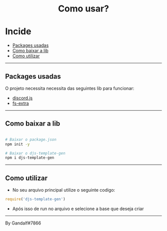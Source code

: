 <h1 align="center">
Como usar?
</h1>

# Incide

- [Packages usadas](#packages-usadas)
- [Como baixar a lib](#como-baixar-a-lib)
- [Como utilizar](#como-utilizar)

---

## Packages usadas

O projeto necessita necessita das seguintes lib para funcionar:

- [discord.js](https://www.npmjs.com/package/discord.js/v/14.0.0-dev.1645402068.78aa36f)
- [fs-extra](https://www.npmjs.com/package/fs-extra)

---

## Como baixar a lib 

```bash

# Baixar o package.json
npm init -y

# Baixar o djs-template-gen
npm i djs-template-gen
```

---

## Como utilizar

- No seu arquivo principal utilize o seguinte codigo:

```js
require('djs-template-gen')
```

- Após isso de run no arquivo e selecione a base que deseja criar

---

By Gandalf#7866

